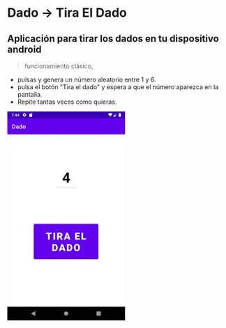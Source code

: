 # Dado -> Tira El Dado
## Aplicación para tirar los dados en tu dispositivo android
>funcionamiento clásico, 
 * pulsas y genera un número aleatorio entre 1 y 6.
 * pulsa el botón "Tira el dado" y espera a que el número aparezca en la pantalla.
 * Repite tantas veces como quieras.
 


![App Dado](img/ScreenShot.jpg)